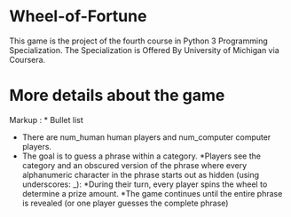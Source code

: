 # Wheel-of-Fortune
This game is the project of the fourth course in Python 3 Programming Specialization. The Specialization is Offered By University of Michigan via Coursera.
# More details about the game
Markup : * Bullet list
* There are num_human human players and num_computer computer players.
* The goal is to guess a phrase within a category. 
*Players see the category and an obscured version of the phrase where every alphanumeric character in the phrase starts out as hidden (using underscores: _):
*During their turn, every player spins the wheel to determine a prize amount.
*The game continues until the entire phrase is revealed (or one player guesses the complete phrase)
